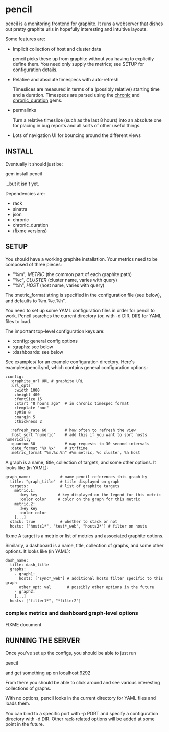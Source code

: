 # pencil

pencil is a monitoring frontend for graphite. It runs a webserver that dishes
out pretty graphite urls in hopefully interesting and intuitive layouts.

Some features are:

* Implicit collection of host and cluster data

  pencil picks these up from graphite without you having to explicitly define
  them. You need only supply the metrics; see SETUP for configuration details.

* Relative and absolute timespecs with auto-refresh

  Timeslices are measured in terms of a (possibly relative) starting time and a
  duration. Timespecs are parsed using the
  [chronic](http://chronic.rubyforge.org/) and
  [chronic_duration](https://github.com/hpoydar/chronic_duration) gems.

* permalinks

  Turn a relative timeslice (such as the last 8 hours) into an absolute one for
  placing in bug reports and all sorts of other useful things.

* Lots of navigation UI for bouncing around the different views

## INSTALL

Eventually it should just be:

gem install pencil

...but it isn't yet.

Dependencies are:

* rack
* sinatra
* json
* chronic
* chronic_duration
* (fixme versions)

## SETUP

You should have a working graphite installation. Your metrics need to be
composed of three pieces:

* "%m", _METRIC_ (the common part of each graphite path)
* "%c", _CLUSTER_ (cluster name, varies with query)
* "%h", _HOST_ (host name, varies with query)

The :metric_format string is specified in the configuration file (see below),
and defaults to %m.%c.%h".

You need to set up some YAML configuration files in order for pencil to
work. Pencil searches the current directory (or, with -d DIR, DIR) for YAML
files to load.

The important top-level configuration keys are:

* :config: general config options
* :graphs: see below
* :dashboards: see below

See examples/ for an example configuration directory.  Here's
examples/pencil.yml, which contains general configuration options:

    :config:
      :graphite_url URL # graphite URL
      :url_opts
        :width 1000
        :height 400
        :fontSize 15
        :start "8 hours ago"  # in chronic timespec format
        :template "noc"
        :yMin 0
        :margin 5
        :thickness 2
    
      :refresh_rate 60        # how often to refresh the view
      :host_sort "numeric"    # add this if you want to sort hosts numerically
      :quantum 30             # map requests to 30 second intervals
      :date_format "%X %x"    # strftime
      :metric_format "%m.%c.%h" #%m metric, %c cluster, %h host

A graph is a name, title, collection of targets, and some other options. It
looks like (in YAML):

    graph_name:             # name pencil references this graph by
      title: "graph_title"  # title displayed on graph
      targets:              # list of graphite targets
        metric.1:
          :key key         # key displayed on the legend for this metric
          :color color     # color on the graph for this metric
        metric.2:
          :key key
          :color color
        [...]
      stack: true           # whether to stack or not
      hosts: ["hosts1*", "test*_web", "hosts2*"] # filter on hosts

fixme A target is a metric or list of metrics and associated graphite options.

Similarly, a dashboard is a name, title, collection of graphs, and some other
options. It looks like (in YAML):

    dash_name:
      title: dash_title
      graphs:
        - graph1:
          hosts: ["sync*_web"] # additional hosts filter specific to this graph
          other_opt: val       # possibly other options in the future
        - graph2:
        [...]
      hosts: ["filter1*", "*filter2"]

### complex metrics and dashboard graph-level options
FIXME document

## RUNNING THE SERVER
Once you've set up the configs, you should be able to just run

pencil

and get something up on localhost:9292

From there you should be able to click around and see various interesting
collections of graphs.

With no options, pencil looks in the current directory for YAML files and loads
them.

You can bind to a specific port with -p PORT and specify a configuration
directory with -d DIR. Other rack-related options will be added at some point
in the future.
